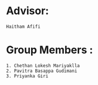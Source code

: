 
# Advisor: 

	Haitham Afifi

# Group Members : 

	1. Chethan Lokesh Mariyaklla
	2. Pavitra Basappa Gudimani
	3. Priyanka Giri
